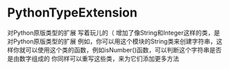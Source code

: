 # PythonTypeExtension
对Python原版类型的扩展
写着玩儿的（
增加了像String和Integer这样的类，是对Python原版类型的扩展
例如，你可以用这个模块的String类来创建字符串，这样你就可以使用这个类的函数，例如isNumber()函数，可以判断这个字符串是否是由数字组成的
你同样可以重写这些类，来为它们添加更多方法
